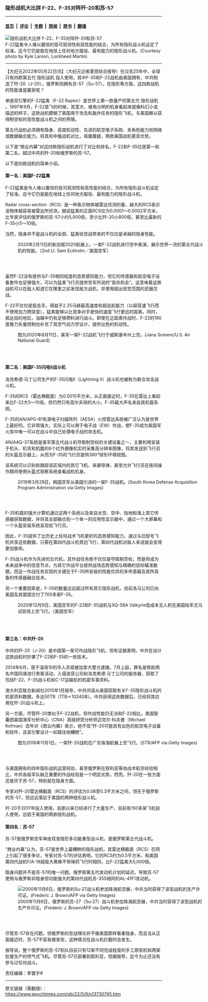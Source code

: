 ### 隐形战机大比拼 F-22、F-35对阵歼-20和苏-57

---

#### [首页](../../../..?n13730745) &nbsp;|&nbsp; [评论](../../../../../epoch-comment?n13730745) &nbsp;|&nbsp; [专题](../../../../../epoch-special?n13730745) &nbsp;|&nbsp; [禁闻](../../../../../epoch-news?n13730745) &nbsp;|&nbsp; [禁书](../../../../../books?n13730745) &nbsp;|&nbsp; [翻墙](https://github.com/gfw-breaker/nogfw/blob/master/README.md?n13730745)


<div><img alt="隐形战机大比拼 F-22、F-35对阵歼-20和苏-57" class="attachment-djy_600_400 size-djy_600_400 wp-post-image" src="https://i.epochtimes.com/assets/uploads/2022/05/id13728422-210302-F-YN876-8640-600x400.jpg"/>
<div class="caption">
 F-22猛禽令人难以置信的低可观测性和高性能的结合，为所有隐形战斗机设定了标准。迄今它仍是能在地球上任何地方服役、最有能力的隐形战斗机。(Courtesy photo by Kyle Larson, Lockheed Martin)
</div></div><hr/><div class="post_content" id="artbody" itemprop="articleBody">
 <!-- article content begin -->
 <p>
  【大纪元2022年05月22日讯】（大纪元记者夏雨综合报导）在过去25年中，全球只有四款第五代
  <ok href="https://www.epochtimes.com/gb/tag/%E9%9A%90%E5%BD%A2%E6%88%98%E6%9C%BA.html">
   隐形战机
  </ok>
  投入使用，其中F-35和F-22战机由美国拥有，中共制造了歼-20（J-20），俄罗斯则拥有苏-57（Su-57）。在隐形等方面，这四款战机的性能谁是赢家呢？
 </p>
 <p>
  单座双引擎的F-22猛禽（F-22 Raptor）是世界上第一款量产的第五代
  <ok href="https://www.epochtimes.com/gb/tag/%E9%9A%90%E5%BD%A2%E6%88%98%E6%9C%BA.html">
   隐形战机
  </ok>
  。1997年9月，F-22首飞的时候，其宽大、棱角分明的机身看起来就像科幻小说描述的样子。这款战机模糊了美国用于攻击和轰炸任务的隐形飞机，与美国赖以获得制空权的高性能战斗机之间的界限。
 </p>
 <p>
  第五代战机必须拥有隐身、高度机动性、先进的航空电子系统、多角色能力和网络或数据融合能力。将其和中俄战机对比，毋庸置疑，两款美国战机更具优势。
 </p>
 <p>
  以下是“商业内幕”对这四款隐形战机进行了对比和排名，F-22和F-35位居第一和第二名，超过中共的歼-20和俄罗斯的苏-57。
 </p>
 <p>
  以下是四款战机的简单介绍。
 </p>
 <h4>
  第一名：美国F-22猛禽
 </h4>
 <p>
  F-22猛禽是令人难以置信的低可观测性和高性能的结合，为所有隐形战斗机设定了标准。迄今它仍是能在地球上任何地方服役、最有能力的隐形战斗机。
 </p>
 <p>
  Radar cross-section（RCS）是一种表示物体被雷达侦测的量，越大的RCS表示该物体越容易被雷达所侦测。据说猛禽的正面RCS仅为0.0001～0.0002平方米，比专家评估的俄罗斯的苏-57小约5,000倍，至少比歼-20小800倍，甚至比最新的F-35小5～10倍。
 </p>
 <p>
  当然，隐身并不是战斗机的全部，猛禽给空战带来的不仅仅是卓越的隐身性能。
 </p>
 <figure aria-describedby="caption-attachment-12414701" class="wp-caption aligncenter" id="attachment_12414701" style="width: 600px">
  <ok href="https://i.epochtimes.com/assets/uploads/2020/09/200211-F-VA182-9101.jpg" target="_blank">
   <img alt="" class="size-large wp-image-12414701" src="https://i.epochtimes.com/assets/uploads/2020/09/200211-F-VA182-9101-600x400.jpg"/>
  </ok>
  <br/><figcaption class="wp-caption-text" id="caption-attachment-12414701">
   2020年2月11日的新加坡2020航展上，一架F-22战机进行空中表演，展示世界一流的第五代战斗机的性能。（2nd Lt. Sam Eckholm／美国空军）
  </figcaption><br/>
 </figure><br/>
 <p>
  虽然F-22没有提供与F-35相同程度的态势感知能力，但它的传感器和航空电子设备套件也足够强大，可以为猛禽飞行员提供空军所说的“首杀机会”。这意味着这款战机可以在敌人知道它在哪里之前发现敌方战机，并使用超出视觉范围的武器交战。
 </p>
 <p>
  F-22不仅仅是狙击手。得益于2.25马赫最高速度和超巡航能力（以超音速飞行而不使用加力燃烧室），猛禽能够以比竞争对手更快的速度飞行更远的距离，同时，抵达目的地后，油箱中仍有足够燃料进行战斗。即使在近距离作战时，F-22的180度推力矢量控制也补充了其空气动力学设计，提供出色的机动性。
 </p>
 <figure aria-describedby="caption-attachment-12521922" class="wp-caption aligncenter" id="attachment_12521922" style="width: 600px">
  <ok href="https://i.epochtimes.com/assets/uploads/2020/11/1000w_q95.jpg" target="_blank">
   <img alt="" class="size-large wp-image-12521922" src="https://i.epochtimes.com/assets/uploads/2020/11/1000w_q95-600x428.jpg"/>
  </ok>
  <br/><figcaption class="wp-caption-text" id="caption-attachment-12521922">
   图为2020年8月11日，美军一架F-22战机飞行于威斯康辛州上空。(Jana Somero/U.S. Air National Guard)
  </figcaption><br/>
 </figure><br/>
 <h4>
  第二名：美国F-35闪电II战斗机
 </h4>
 <p>
  洛克希德‧马丁公司生产的F-35闪电II（Lightning II）战斗机也被称为联合攻击战斗机。
 </p>
 <p>
  F-35的RCS（雷达横截面）为0.0015平方米，从正面接近时，F-35在雷达上看起来比F-22大5～10倍，但仍然只有高尔夫球的大小。F-35最大声名来自其机载系统。
 </p>
 <p>
  F-35的AN/APG-81有源电子扫描阵列（AESA）火控雷达系统被广泛认为是世界上最好的。它非常强大，实际上可以用于电子战（EW）作战，使F-35成为美国军火库中唯一可以在战斗中自己处理电子战的攻击机。
 </p>
 <p>
  AN/AAQ-37系统是美军第五代战斗机夺取制空权的关键设备之一，主要利用安装于机头、机背和机腹的6个红外摄像机实时采集高分辨率图像，将其发送到飞行员的头盔显示器上，从而为F-35的飞行员提供360°球形环境视图。
 </p>
 <p>
  该系统可以识别和跟踪该区域内的其它飞机、来袭导弹，甚至允许飞行员在夜间操作期间使用头盔式观察系统查看战机机身。
 </p>
 <figure aria-describedby="caption-attachment-13146952" class="wp-caption aligncenter" id="attachment_13146952" style="width: 600px">
  <ok href="https://i.epochtimes.com/assets/uploads/2021/08/id13146952-GettyImages-1133470617-600x400@1200x1200.jpeg" target="_blank">
   <img alt="" class="size-large wp-image-13146952" src="https://i.epochtimes.com/assets/uploads/2021/08/id13146952-GettyImages-1133470617-600x400@1200x1200-600x400.jpeg"/>
  </ok>
  <br/><figcaption class="wp-caption-text" id="caption-attachment-13146952">
   2019年3月29日，韩国空军从美国引进的一架F-35战机。(South Korea Defense Acquisition Program Administration via Getty Images)
  </figcaption><br/>
 </figure><br/>
 <p>
  F-35机载的强大计算机通过这两个系统以及来自太空、空中、陆地和海上其它传感器获取数据，并将其全部融合到一个单一的应用性显示器中，通过一个大屏幕和一个头盔安装系统呈现给飞行员。
 </p>
 <p>
  因此，F-35提供了比历史上任何战术飞机更好的态势感知能力。通过与旧型号飞机共享这些数据，只需在第四代战斗机旁边飞行，第四代战机对敌人来说就会变得更加致命。
 </p>
 <p>
  F-35战斗机作为先进的五代机，其作战任务绝不仅仅是夺取制空权，而是将成为未来战争中的信息节点，为其它作战平台提供战场态势感知与精确的目标瞄准数据，而这一作战任务实现的关键在于F-35所安装的性能优异的多传感器及其所具备的传感器融合技术。
 </p>
 <p>
  另一个重要因素是，F-35的数量远远超过所有其它隐形战机，目前洛马公司已向美国及其盟国交付了700多架F-35。
 </p>
 <figure aria-describedby="caption-attachment-12646885" class="wp-caption aligncenter" id="attachment_12646885" style="width: 600px">
  <ok href="https://i.epochtimes.com/assets/uploads/2020/12/201209-F-VR222-5003-1.jpg" target="_blank">
   <img alt="" class="size-large wp-image-12646885" src="https://i.epochtimes.com/assets/uploads/2020/12/201209-F-VR222-5003-1-600x406.jpg"/>
  </ok>
  <br/><figcaption class="wp-caption-text" id="caption-attachment-12646885">
   2020年12月9日，美国空军的F-22和F-35战机与XQ-58A Valkyrie低成本无人机在美国陆军尤马试验场上空飞行。（美国空军）
  </figcaption><br/>
 </figure><br/>
 <h4>
  第三名：中共歼-20
 </h4>
 <p>
  中共的歼-20（J-20）是中国第一架可作战隐形飞机，但有证据表明，中共在设计这款战机时抄袭了F-22和F-35的一些技术。
 </p>
 <p>
  2014年6月，居于温哥华的华人苏斌被加拿大警方逮捕，7月上庭，罪名是帮助两名中国同谋进行黑客活动，入侵波音公司和洛克希德‧马丁公司的服务器，窃取了包括F-22、F-35战斗机和C-17运输机的机密军事资料。
 </p>
 <p>
  澳大利亚联合新闻社2015年1月报导，中共间谍从美国窃取有关F-35隐形战斗机的机密资料数据，多达50TB（1TB＝1024GB）。中共获得这些数据后，已经将其应用在歼-20战斗机上。
 </p>
 <p>
  另一方面，尽管歼-20类似于F-22战机，但作战性能仍无法和F-22相比。美国智囊团美国海军分析中心（CNA）高级研究分析师迈克尔‧科夫曼（Michael Kofman）去年对《商业内幕》表示，他不信“歼-20可能具有出色的航空电子设备和软件，且其引擎设计一如既往地糟糕”。
 </p>
 <figure aria-describedby="caption-attachment-12272063" class="wp-caption aligncenter" id="attachment_12272063" style="width: 600px">
  <ok href="https://i.epochtimes.com/assets/uploads/2020/07/GettyImages-619601980.jpg" target="_blank">
   <img alt="" class="size-large wp-image-12272063" src="https://i.epochtimes.com/assets/uploads/2020/07/GettyImages-619601980-600x400.jpg"/>
  </ok>
  <br/><figcaption class="wp-caption-text" id="caption-attachment-12272063">
   图为2016年11月1日，一架歼-20战机在广东珠海航展上空飞行。(STR/AFP via Getty Images)
  </figcaption><br/>
 </figure><br/>
 <p>
  与美国拥有的四年隐形战机运营经验，甚至俄罗斯在叙利亚等地战术航空经验相比，中共各级军队缺乏重要的作战经验是一个明显劣势。然而，歼-20在一些方面还是优于苏-57，特别是在隐身方面。
 </p>
 <p>
  专家对歼-20雷达横截面（RCS）的评估为0.08至0.3平方米之间，领先于俄罗斯的苏-57，但远远落后于美国的两种隐形战斗机。
 </p>
 <p>
  歼-20于2017年投入使用，自那以来已经进行了大量生产，目前有150多架飞机投入使用，远低于美国的两款隐形战机。
 </p>
 <h4>
  第四名：苏-57
 </h4>
 <p>
  苏-57是俄罗斯空军单座双发隐形多功能重型战斗机，是俄罗斯第五代战斗机。
 </p>
 <p>
  “商业内幕”认为，苏-57是世界上最糟糕的隐形战机，其雷达横截面（RCS）在网上引起了很多争论，专家对苏-57的评估表明，它的RCS约为0.5平方米，和美国第四代战机F/A-18超级大黄蜂不带弹药飞行时相同，比F-22猛禽大5,000倍。
 </p>
 <p>
  隐身问题并不是苏-57的唯一问题。俄罗斯第五代发动机计划的延迟，导致苏-57使用与俄罗斯非隐身但功能强大的第四代战机苏-35S相同的AL-41F1发动机。
 </p>
 <figure aria-describedby="caption-attachment-13145104" class="wp-caption aligncenter" id="attachment_13145104" style="width: 600px">
  <ok href="https://i.epochtimes.com/assets/uploads/2021/08/id13145104-GettyImages-51343903.jpg" target="_blank">
   <img alt="2000年11月6日，俄罗斯的Su-27战斗机参加珠海航空展，中共当时获得了该型战机的生产许可证。(Frederic J. Brown/AFP via Getty Images)" class="size-large wp-image-13145104" src="https://i.epochtimes.com/assets/uploads/2021/08/id13145104-GettyImages-51343903-600x367.jpg"/>
  </ok>
  <br/><figcaption class="wp-caption-text" id="caption-attachment-13145104">
   2000年11月6日，俄罗斯的苏-27（Su-27）战斗机参加珠海航空展，中共当时获得了该型战机的生产许可证。(Frederic J. Brown/AFP via Getty Images)
  </figcaption><br/>
 </figure><br/>
 <p>
  尽管苏-57存在问题，但俄罗斯的空战理论并不像美国那样看重隐身，而且当从正面接近时，苏-57不容易被发现，这种情况在战斗机拦截时会发生。
 </p>
 <p>
  报导说，整个俄罗斯的苏-57机队目前只有12架不同完成程度的手工原型机和两架批量生产的喷气式飞机。尽管苏-57已部署到叙利亚，但据报导，迄今为止还没有参与过任何战斗。
 </p>
 <p>
  责任编辑：李寰宇#
 </p>
 <!-- article content end -->
 <div id="below_article_ad">
 </div>
</div>


---

原文链接（需翻墙）：https://www.epochtimes.com/gb/22/5/9/n13730745.htm